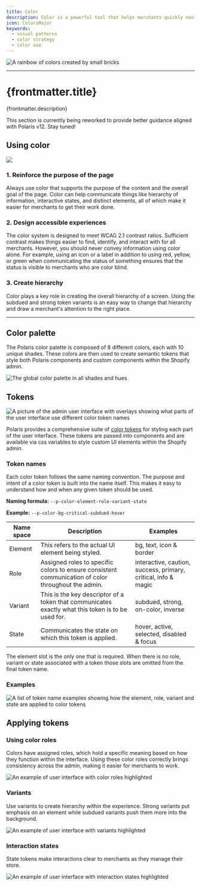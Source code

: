 ```yaml
---
title: Color
description: Color is a powerful tool that helps merchants quickly navigate and manage their businesses in the Shopify Admin.
icon: ColorsMajor
keywords:
  - visual patterns
  - color strategy
  - color use
---
```


![A rainbow of colors created by small bricks](/images/design/colors/color-intro@2x.png)

---

# {frontmatter.title}

<Lede>{frontmatter.description}</Lede>

<DirectiveCard status="Caution">

This section is currently being reworked to provide better guidance aligned
with Polaris v12. Stay tuned!

</DirectiveCard>

## Using color

![](/images/design/colors/color-usage-123@2x.png)

### 1. Reinforce the purpose of the page

Always use color that supports the purpose of the content and the overall goal of the page. Color can help communicate things like hierarchy of information, interactive states, and distinct elements, all of which make it easier for merchants to get their work done.

### 2. Design accessible experiences

The color system is designed to meet WCAG 2.1 contrast ratios. Sufficient contrast makes things easier to find, identify, and interact with for all merchants. However, you should never convey information using color alone. For example, using an icon or a label in addition to using red, yellow, or green when communicating the status of something ensures that the status is visible to merchants who are color blind.

### 3. Create hierarchy

Color plays a key role in creating the overall hierarchy of a screen. Using the subdued and strong token variants is an easy way to change that hierarchy and draw a merchant's attention to the right place.

---

## Color palette

The Polaris color palette is composed of 8 different colors, each with 10 unique shades. These colors are then used to create semantic tokens that style both Polaris components and custom components within the Shopify admin.

![The global color palette in all shades and hues](/images/design/colors/color-palette-v6@2x.png)

## Tokens

![A picture of the admin user interface with overlays showing what parts of the user interface use different color token names](/images/design/colors/color-tokens@2x.png)

Polaris provides a comprehensive suite of [color tokens](/tokens/colors) for styling each part of the user interface. These tokens are passed into components and are available via css variables to style custom UI elements within the Shopify admin.

### Token names

Each color token follows the same naming convention. The purpose and intent of a color token is built into the name itself. This makes it easy to understand how and when any given token should be used.

**Naming formula:** `--p-color-element-role-variant-state`

**Example:** `--p-color-bg-critical-subdued-hover`

| Name space | Description                                                                                         | Examples                                                       |
| ---------- | --------------------------------------------------------------------------------------------------- | -------------------------------------------------------------- |
| Element    | This refers to the actual UI element being styled.                                                  | bg, text, icon & border                                        |
| Role       | Assigned roles to specific colors to ensure consistent communication of color throughout the admin. | interactive, caution, success, primary, critical, info & magic |
| Variant    | This is the key descriptor of a token that communicates exactly what this token is to be used for.  | subdued, strong, on-color, inverse                             |
| State      | Communicates the state on which this token is applied.                                              | hover, active, selected, disabled & focus                      |

The element slot is the only one that is required. When there is no role, variant or state associated with a token those slots are omitted from the final token name.

### Examples

![A list of token name examples showing how the element, role, variant and state are applied to color tokens](/images/design/colors/color-token-naming-example@2x.png)

## Applying tokens

### Using color roles

Colors have assigned roles, which hold a specific meaning based on how they function within the interface. Using these color roles correctly brings consistency across the admin, making it easier for merchants to work.

![An example of user interface with color roles highlighted](/images/design/colors/color-roles@2x.png)

### Variants

Use variants to create hierarchy within the experience. Strong variants put emphasis on an element while subdued variants push them more into the background.

![An example of user interface with variants highlighted](/images/design/colors/color-variants@2x.png)

### Interaction states

State tokens make interactions clear to merchants as they manage their store.

![An example of user interface with interaction states highlighted](/images/design/colors/interaction-states@2x.png)
